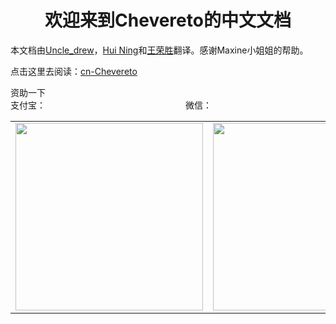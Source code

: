 # <center>欢迎来到Chevereto的中文文档</center>

本文档由[Uncle_drew](https://cndrew.cn/)，[Hui Ning](https://angelni.github.io/)和[王荣胜](http://sqdxwz.com/)翻译。感谢Maxine小姐姐的帮助。

点击这里去阅读：[cn-Chevereto](https://ch.cndrew.cn/)

资助一下<br>
支付宝：　　　　　　　　　　　　　　　　微信：
<table>
<tr>
<td>
<a><img src="https://qn.cndrew.cn/alipay.webp"  width = "300" height = "300" ></a>
</td>
<td>
<a><img src="https://qn.cndrew.cn/wechat.webp"  width = "300" height = "300" ></a>
</td>
</tr>
</table>
